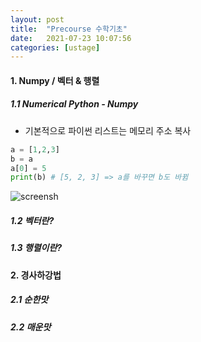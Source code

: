 ```yaml
---
layout: post
title:  "Precourse 수학기초"
date:   2021-07-23 10:07:56
categories: [ustage]
---
```


#### 1. Numpy / 벡터 & 행렬
##### 1.1 Numerical Python - Numpy
 * 기본적으로 파이썬 리스트는 메모리 주소 복사
```python
a = [1,2,3]
b = a
a[0] = 5
print(b) # [5, 2, 3] => a를 바꾸면 b도 바뀜
```
![screensh]('..\..\..\..\data\image\precourse2_1.PNG')

##### 1.2 벡터란?

##### 1.3 행렬이란?


#### 2. 경사하강법
##### 2.1 순한맛

##### 2.2 매운맛